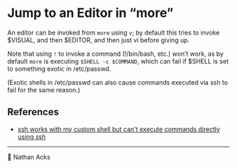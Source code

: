 # Jump to an Editor in “more”

An editor can be invoked from `more` using `v`; by default this tries to invoke $VISUAL, and then $EDITOR, and then just vi before giving up.

Note that using `!` to invoke a command (!/bin/bash, etc.) won’t work, as by default `more` is executing `$SHELL -c $COMMAND`, which can fail if $SHELL is set to something exotic in /etc/passwd.

(Exotic shells in /etc/passwd can also cause commands executed via ssh to fail for the same reason.)

## References

* [ssh works with my custom shell but can't execute commands directly using ssh](https://stackoverflow.com/a/52673010)

- - - -

👤 Nathan Acks
